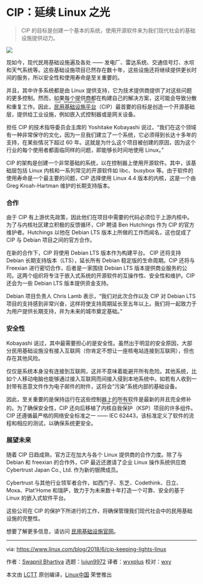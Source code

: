 CIP：延续 Linux 之光
======

> CIP 的目标是创建一个基本的系统，使用开源软件来为我们现代社会的基础设施提供动力。

![](https://www.linux.com/sites/lcom/files/styles/rendered_file/public/cip-lights.jpg?itok=6LAUoIzt)


现如今，现代民用基础设施遍及各处 —— 发电厂、雷达系统、交通信号灯、水坝和天气系统等。这些基础设施项目已然存在数十年，这些设施还将继续提供更长时间的服务，所以安全性和使用寿命是至关重要的。

并且，其中许多系统都是由 Linux 提供支持，它为技术提供商提供了对这些问题的更多控制。然而，如果每个提供商都在构建自己的解决方案，这可能会导致分散和重复工作。因此，<ruby>[民用基础设施平台][1]<rt>Civil Infrastructure Platform</rt></ruby>（CIP）最首要的目标是创造一个开源基础层，提供给工业设施，例如嵌入式控制器或是网关设备。

担任 CIP 的技术指导委员会主席的 Yoshitake Kobayashi 说过，“我们在这个领域有一种非常保守的文化，因为一旦我们建立了一个系统，它必须得到长达十多年的支持，在某些情况下超过 60 年。这就是为什么这个项目被创建的原因，因为这个行业的每个使用者都面临同样的问题，即能够长时间地使用 Linux。” 

CIP 的架构是创建一个非常基础的系统，以在控制器上使用开源软件。其中，该基础层包括 Linux 内核和一系列常见的开源软件如 libc、busybox 等。由于软件的使用寿命是一个最主要的问题，CIP 选择使用 Linux 4.4 版本的内核，这是一个由 Greg Kroah-Hartman 维护的长期支持版本。

### 合作

由于 CIP 有上游优先政策，因此他们在项目中需要的代码必须位于上游内核中。为了与内核社区建立积极的反馈循环，CIP 聘请 Ben Hutchings 作为 CIP 的官方维护者。Hutchings 以他在 Debian LTS 版本上所做的工作而闻名，这也促成了 CIP 与 Debian 项目之间的官方合作。

在新的合作下，CIP 将使用 Debian LTS 版本作为构建平台。 CIP 还将支持 Debian 长期支持版本（LTS），延长所有 Debian 稳定版的生命周期。CIP 还将与 Freexian 进行密切合作，后者是一家围绕 Debian LTS 版本提供商业服务的公司。这两个组织将专注于嵌入式系统的开源软件的互操作性、安全性和维护。CIP 还会为一些 Debian LTS 版本提供资金支持。

Debian 项目负责人 Chris Lamb 表示，“我们对此次合作以及 CIP 对 Debian LTS 项目的支持感到非常兴奋，这样将使支持周期延长至五年以上。我们将一起致力于为用户提供长期支持，并为未来的城市奠定基础。”

### 安全性

Kobayashi 说过，其中最需要担心的是安全性。虽然出于明显的安全原因，大部分民用基础设施没有接入互联网（你肯定不想让一座核电站连接到互联网），但也存在其他风险。

仅仅是系统本身没有连接到互联网，这并不意味着能避开所有危险。其他系统，比如个人移动电脑也能够通过接入互联网而间接入侵到本地系统中。如若有人收到一封带有恶意文件作为电子邮件的附件，这将会“污染”系统内部的基础设备。

因此，至关重要的是保持运行在这些控制器上的所有软件是最新的并且完全修补的。为了确保安全性，CIP 还向后移植了<ruby>内核自我保护<rt>Kernel Self Protection</rt></ruby>（KSP）项目的许多组件。CIP 还遵循最严格的网络安全标准之一 —— IEC 62443，该标准定义了软件的流程和相应的测试，以确保系统更安全。

### 展望未来

随着 CIP 日趋成熟，官方正在加大与各个 Linux 提供商的合作力度。除了与 Debian 和 freexian 的合作外，CIP 最近还邀请了企业 Linux 操作系统供应商 Cybertrust Japan Co., Ltd. 作为新的银牌成员。

Cybertrust 与其他行业领军者合作，如西门子、东芝、Codethink、日立、Moxa、Plat'Home 和瑞萨，致力于为未来数十年打造一个可靠、安全的基于 Linux 的嵌入式软件平台。

这些公司在 CIP 的保护下所进行的工作，将确保管理我们现代社会中的民用基础设施的完整性。

想要了解更多信息，请访问 [民用基础设施官网][1]。

--------------------------------------------------------------------------------

via: https://www.linux.com/blog/2018/6/cip-keeping-lights-linux

作者：[Swapnil Bhartiya][a]
选题：[lujun9972](https://github.com/lujun9972)
译者：[wyxplus](https://github.com/wyxplus)
校对：[wxy](https://github.com/wxy)

本文由 [LCTT](https://github.com/LCTT/TranslateProject) 原创编译，[Linux中国](https://linux.cn/) 荣誉推出

[a]:https://www.linux.com/users/arnieswap
[1]:https://www.cip-project.org/
